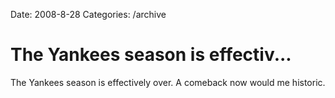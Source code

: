 Date: 2008-8-28
Categories: /archive

# The Yankees season is effectiv...

The Yankees season is effectively over. A comeback now would me historic.
